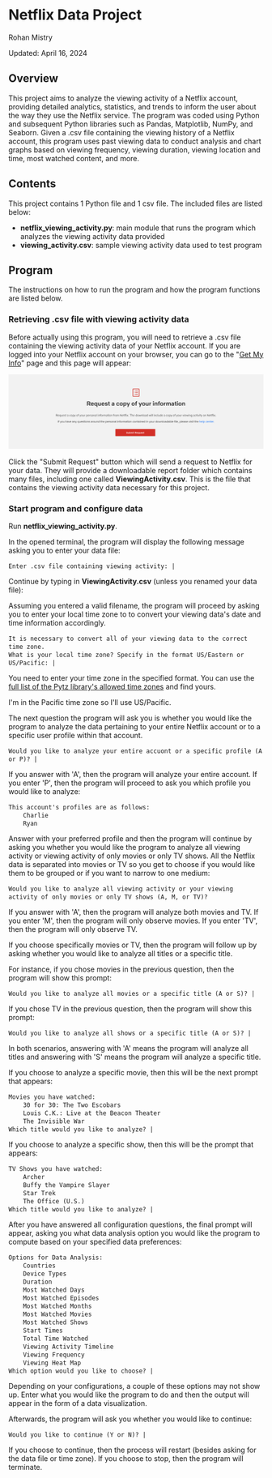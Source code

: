 # Netflix Data Project

Rohan Mistry

Updated: April 16, 2024

## Overview

This project aims to analyze the viewing activity of a Netflix account, providing detailed analytics, statistics, and trends to inform the user about the way they use the Netflix service. The program was coded using Python and subsequent Python libraries such as Pandas, Matplotlib, NumPy, and Seaborn. Given a .csv file containing the viewing history of a Netflix account, this program uses past viewing data to conduct analysis and chart graphs based on viewing frequency, viewing duration, viewing location and time, most watched content, and more.

## Contents

This project contains 1 Python file and 1 csv file. The included files are listed below:

* __netflix_viewing_activity.py__: main module that runs the program which analyzes the viewing activity data provided
* __viewing_activity.csv__: sample viewing activity data used to test program

## Program

The instructions on how to run the program and how the program functions are listed below.

### Retrieving .csv file with viewing activity data

Before actually using this program, you will need to retrieve a .csv file containing the viewing activity data of your Netflix account. If you are logged into your Netflix account on your browser, you can go to the "[Get My Info](https://www.netflix.com/account/getmyinfo)" page and this page will appear:

![](/img/netflix_get_my_info_page.png)

Click the "Submit Request" button which will send a request to Netflix for your data. They will provide a downloadable report folder which contains many files, including one called __ViewingActivity.csv__. This is the file that contains the viewing activity data necessary for this project. 

### Start program and configure data

Run __netflix_viewing_activity.py__.

In the opened terminal, the program will display the following message asking you to enter your data file:

```
Enter .csv file containing viewing activity: |
```

Continue by typing in __ViewingActivity.csv__ (unless you renamed your data file):

Assuming you entered a valid filename, the program will proceed by asking you to enter your local time zone to to convert your viewing data's date and time information accordingly.

```
It is necessary to convert all of your viewing data to the correct time zone.
What is your local time zone? Specify in the format US/Eastern or US/Pacific: |
```

You need to enter your time zone in the specified format. You can use the [full list of the Pytz library's allowed time zones](https://gist.github.com/heyalexej/8bf688fd67d7199be4a1682b3eec7568) and find yours.

I'm in the Pacific time zone so I'll use US/Pacific.

The next question the program will ask you is whether you would like the program to analyze the data pertaining to your entire Netflix account or to a specific user profile within that account.

```
Would you like to analyze your entire accuont or a specific profile (A or P)? |
```

If you answer with 'A', then the program will analyze your entire account. If you enter 'P', then the program will proceed to ask you which profile you would like to analyze:

```
This account's profiles are as follows:
    Charlie
    Ryan
```

Answer with your preferred profile and then the program will continue by asking you whether you would like the program to analyze all viewing activity or viewing activity of only movies or only TV shows. All the Netflix data is separated into movies or TV so you get to choose if you would like them to be grouped or if you want to narrow to one medium:

```
Would you like to analyze all viewing activity or your viewing activity of only movies or only TV shows (A, M, or TV)?
```

If you answer with 'A', then the program will analyze both movies and TV. If you enter 'M', then the program will only observe movies. If you enter 'TV', then the program will only observe TV.

If you choose specifically movies or TV, then the program will follow up by asking whether you would like to analyze all titles or a specific title.

For instance, if you chose movies in the previous question, then the program will show this prompt:

```
Would you like to analyze all movies or a specific title (A or S)? |
```

If you chose TV in the previous question, then the program will show this prompt:

```
Would you like to analyze all shows or a specific title (A or S)? |
```

In both scenarios, answering with 'A' means the program will analyze all titles and answering with 'S' means the program will analyze a specific title.

If you choose to analyze a specific movie, then this will be the next prompt that appears:

```
Movies you have watched:
    30 for 30: The Two Escobars
    Louis C.K.: Live at the Beacon Theater
    The Invisible War
Which title would you like to analyze? |
```

If you choose to analyze a specific show, then this will be the prompt that appears:

```
TV Shows you have watched:
    Archer
    Buffy the Vampire Slayer
    Star Trek
    The Office (U.S.)
Which title would you like to analyze? |
```

After you have answered all configuration questions, the final prompt will appear, asking you what data analysis option you would like the program to compute based on your specified data preferences:

```
Options for Data Analysis:
    Countries
    Device Types
    Duration
    Most Watched Days
    Most Watched Episodes
    Most Watched Months
    Most Watched Movies
    Most Watched Shows
    Start Times
    Total Time Watched
    Viewing Activity Timeline
    Viewing Frequency
    Viewing Heat Map
Which option would you like to choose? |
```

Depending on your configurations, a couple of these options may not show up. Enter what you would like the program to do and then the output will appear in the form of a data visualization.

Afterwards, the program will ask you whether you would like to continue:

```
Would you like to continue (Y or N)? |
```

If you choose to continue, then the process will restart (besides asking for the data file or time zone). If you choose to stop, then the program will terminate.
